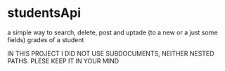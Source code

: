 # studentsApi
a simple way to search, delete, post and uptade (to a new or a just some fields) grades of a student

IN THIS PROJECT I DID NOT USE SUBDOCUMENTS, NEITHER NESTED PATHS. PLESE KEEP IT IN YOUR MIND
